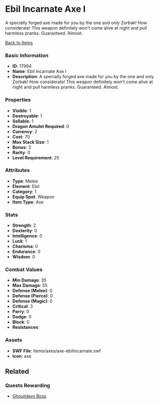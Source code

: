 # Ebil Incarnate Axe I

A specially forged axe made for you by the one and only Zorbak! How considerate! This weapon definitely won't come alive at night and pull harmless pranks. Guaranteed. Almost.

[Back to Items](../items.md)

### Basic Information

- **ID**: 17994
- **Name**: Ebil Incarnate Axe I
- **Description**: A specially forged axe made for you by the one and only Zorbak! How considerate! This weapon definitely won&#039;t come alive at night and pull harmless pranks. Guaranteed. Almost.

### Properties

- **Visible**: 1
- **Destroyable**: 1
- **Sellable**: 1
- **Dragon Amulet Required**: 0
- **Currency**: 2
- **Cost**: 70
- **Max Stack Size**: 1
- **Bonus**: 3
- **Rarity**: 0
- **Level Requirement**: 25

### Attributes

- **Type**: Melee
- **Element**: Ebil
- **Category**: 1
- **Equip Spot**: Weapon
- **Item Type**: Axe

### Stats

- **Strength**: 2
- **Dexterity**: 0
- **Intelligence**: 0
- **Luck**: 1
- **Charisma**: 0
- **Endurance**: 0
- **Wisdom**: 0

### Combat Values

- **Min Damage**: 35
- **Max Damage**: 55
- **Defense (Melee)**: 0
- **Defense (Pierce)**: 0
- **Defense (Magic)**: 0
- **Critical**: 3
- **Parry**: 0
- **Dodge**: 0
- **Block**: 0
- **Resistances**: 

### Assets

- **SWF File**: items/axes/axe-ebilincarnate.swf
- **Icon**: axe

## Related

### Quests Rewarding

- [Ghoulidays Boss](../quests/1501-ghoulidays-boss.md)

